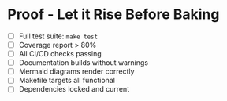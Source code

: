 <!-- [[file:../../kitchen-ops.org::*Proof - Pre-deployment Validation][Proof - Pre-deployment Validation:1]] -->
# Proof - Let it Rise Before Baking

- [ ] Full test suite: `make test`
- [ ] Coverage report > 80%
- [ ] All CI/CD checks passing
- [ ] Documentation builds without warnings
- [ ] Mermaid diagrams render correctly
- [ ] Makefile targets all functional
- [ ] Dependencies locked and current
<!-- Proof - Pre-deployment Validation:1 ends here -->
